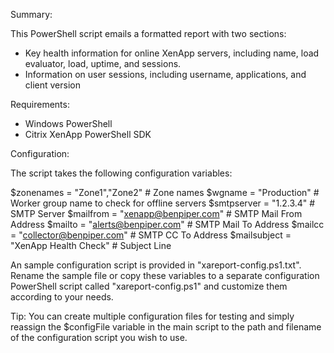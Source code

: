 
Summary:

This PowerShell script emails a formatted report with two sections:
* Key health information for online XenApp servers, including name, load evaluator, load, uptime, and sessions.
* Information on user sessions, including username, applications, and client version



Requirements:
* Windows PowerShell
* Citrix XenApp PowerShell SDK


Configuration:

The script takes the following configuration variables:

$zonenames = "Zone1","Zone2"			# Zone names
$wgname = "Production"					# Worker group name to check for offline servers
$smtpserver = "1.2.3.4"					# SMTP Server
$mailfrom = "xenapp@benpiper.com"		# SMTP Mail From Address
$mailto = "alerts@benpiper.com"			# SMTP Mail To Address
$mailcc = "collector@benpiper.com"		# SMTP CC To Address
$mailsubject = "XenApp Health Check"	# Subject Line

An sample configuration script is provided in "xareport-config.ps1.txt". Rename the sample file or copy these variables to a separate configuration PowerShell script called "xareport-config.ps1" and customize them according to your needs.

Tip: You can create multiple configuration files for testing and simply reassign the $configFile variable in the main script to the path and filename of the configuration script you wish to use.